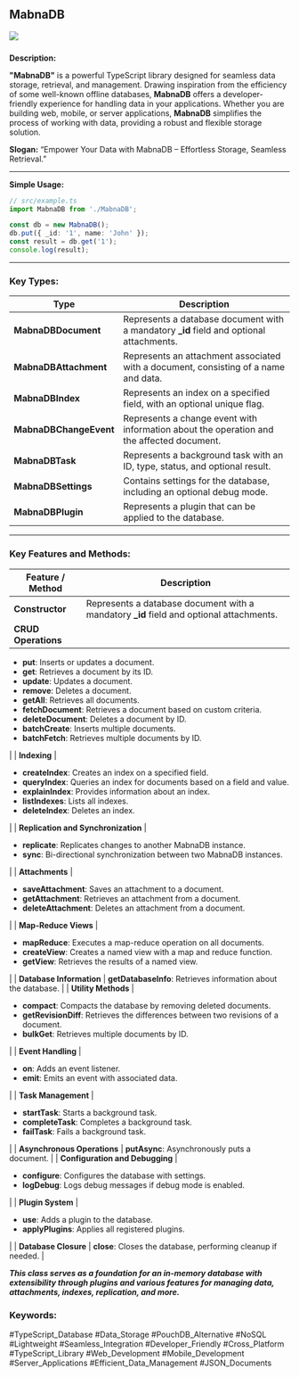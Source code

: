 ## MabnaDB

![](https://33333.cdn.cke-cs.com/kSW7V9NHUXugvhoQeFaf/images/db60e41f65a10ecb8d46715c15c8235fa7f6979f1bd03150.png)

###   
**Description:** 

**"MabnaDB"** is a powerful TypeScript library designed for seamless data storage, retrieval, and management. Drawing inspiration from the efficiency of some well-known offline databases, **MabnaDB** offers a developer-friendly experience for handling data in your applications. Whether you are building web, mobile, or server applications, **MabnaDB** simplifies the process of working with data, providing a robust and flexible storage solution.

**Slogan:** “Empower Your Data with MabnaDB – Effortless Storage, Seamless Retrieval.”

---

**Simple Usage:**

```typescript
// src/example.ts
import MabnaDB from './MabnaDB';

const db = new MabnaDB();
db.put({ _id: '1', name: 'John' });
const result = db.get('1');
console.log(result);
```

---

### **Key Types:**

| Type | Description |
| --- | --- |
| **MabnaDBDocument** | Represents a database document with a mandatory **\_id** field and optional attachments. |
| **MabnaDBAttachment** | Represents an attachment associated with a document, consisting of a name and data. |
| **MabnaDBIndex** | Represents an index on a specified field, with an optional unique flag. |
| **MabnaDBChangeEvent** | Represents a change event with information about the operation and the affected document. |
| **MabnaDBTask** | Represents a background task with an ID, type, status, and optional result. |
| **MabnaDBSettings** | Contains settings for the database, including an optional debug mode. |
| **MabnaDBPlugin** | Represents a plugin that can be applied to the database. |

---

### **Key Features and Methods:**

| Feature / Method | Description |
| --- | --- |
| **Constructor** | Represents a database document with a mandatory **\_id** field and optional attachments. |
| **CRUD Operations** | 
*   **put**: Inserts or updates a document.
*   **get**: Retrieves a document by its ID.
*   **update**: Updates a document.
*   **remove**: Deletes a document.
*   **getAll**: Retrieves all documents.
*   **fetchDocument**: Retrieves a document based on custom criteria.
*   **deleteDocument**: Deletes a document by ID.
*   **batchCreate**: Inserts multiple documents.
*   **batchFetch**: Retrieves multiple documents by ID.

 |
| **Indexing** | 

*   **createIndex**: Creates an index on a specified field.
*   **queryIndex**: Queries an index for documents based on a field and value.
*   **explainIndex**: Provides information about an index.
*   **listIndexes**: Lists all indexes.
*   **deleteIndex**: Deletes an index.

 |
| **Replication and Synchronization** | 

*   **replicate**: Replicates changes to another MabnaDB instance.
*   **sync**: Bi-directional synchronization between two MabnaDB instances.

 |
| **Attachments** | 

*   **saveAttachment**: Saves an attachment to a document.
*   **getAttachment**: Retrieves an attachment from a document.
*   **deleteAttachment**: Deletes an attachment from a document.

 |
| **Map-Reduce Views** | 

*   **mapReduce**: Executes a map-reduce operation on all documents.
*   **createView**: Creates a named view with a map and reduce function.
*   **getView**: Retrieves the results of a named view.

 |
| **Database Information** | **getDatabaseInfo**: Retrieves information about the database. |
| **Utility Methods** | 

*   **compact**: Compacts the database by removing deleted documents.
*   **getRevisionDiff**: Retrieves the differences between two revisions of a document.
*   **bulkGet**: Retrieves multiple documents by ID.

 |
| **Event Handling** | 

*   **on**: Adds an event listener.
*   **emit**: Emits an event with associated data.

 |
| **Task Management** | 

*   **startTask**: Starts a background task.
*   **completeTask**: Completes a background task.
*   **failTask**: Fails a background task.

 |
| **Asynchronous Operations** | **putAsync**: Asynchronously puts a document. |
| **Configuration and Debugging** | 

*   **configure**: Configures the database with settings.
*   **logDebug**: Logs debug messages if debug mode is enabled.

 |
| **Plugin System** | 

*   **use**: Adds a plugin to the database.
*   **applyPlugins**: Applies all registered plugins.

 |
| **Database Closure** | **close**: Closes the database, performing cleanup if needed. |

_**This class serves as a foundation for an in-memory database with extensibility through plugins and various features for managing data, attachments, indexes, replication, and more.**_

### **Keywords:**

#TypeScript\_Database #Data\_Storage #PouchDB\_Alternative #NoSQL #Lightweight #Seamless\_Integration #Developer\_Friendly #Cross\_Platform #TypeScript\_Library #Web\_Development #Mobile\_Development #Server\_Applications #Efficient\_Data\_Management #JSON\_Documents